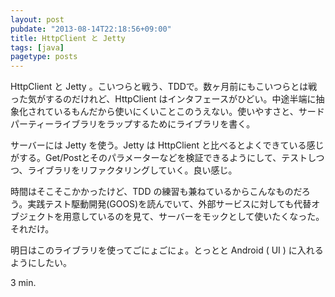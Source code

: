 ```yaml
---
layout: post
pubdate: "2013-08-14T22:18:56+09:00"
title: HttpClient と Jetty
tags: [java]
pagetype: posts
---
```

HttpClient と Jetty 。こいつらと戦う、TDDで。数ヶ月前にもこいつらとは戦った気がするのだけれど、HttpClient はインタフェースがひどい。中途半端に抽象化されているもんだから使いにくいことこのうえない。使いやすさと、サードパーティーライブラリをラップするためにライブラリを書く。

サーバーには Jetty を使う。Jetty は HttpClient と比べるとよくできている感じがする。Get/Postとそのパラメーターなどを検証できるようにして、テストしつつ、ライブラリをリファクタリングしていく。良い感じ。

時間はそこそこかかったけど、TDD の練習も兼ねているからこんなものだろう。実践テスト駆動開発(GOOS)を読んでいて、外部サービスに対しても代替オブジェクトを用意しているのを見て、サーバーをモックとして使いたくなった。それだけ。

明日はこのライブラリを使ってごにょごにょ。とっとと Android ( UI ) に入れるようにしたい。

3 min.
